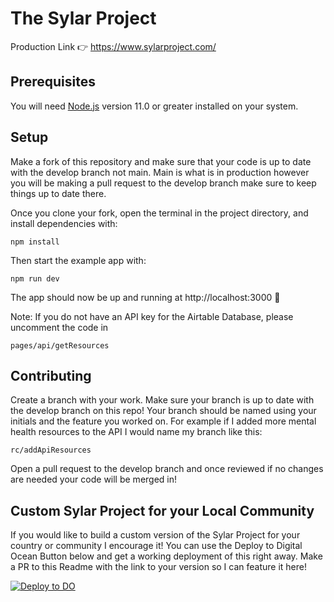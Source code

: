 # The Sylar Project

Production Link 👉 https://www.sylarproject.com/

## Prerequisites

You will need [Node.js](https://nodejs.org) version 11.0 or greater installed on your system.

## Setup

Make a fork of this repository and make sure that your code is up to date with the develop branch not main. Main is what is in production however you will be making a pull request to the develop branch make sure to keep things up to date there.

Once you clone your fork, open the terminal in the project directory, and install dependencies with:

```
npm install
```

Then start the example app with:

```
npm run dev
```

The app should now be up and running at http://localhost:3000 🚀

Note: If you do not have an API key for the Airtable Database, please uncomment the code in 
```
pages/api/getResources
```

## Contributing

Create a branch with your work. Make sure your branch is up to date with the develop branch on this repo! Your branch should be named using your initials and the feature you worked on. For example if I added more mental health resources to the API I would name my branch like this:

```
rc/addApiResources
```

Open a pull request to the develop branch and once reviewed if no changes are needed your code will be merged in!

## Custom Sylar Project for your Local Community

If you would like to build a custom version of the Sylar Project for your country or community I encourage it! You can use the Deploy to Digital Ocean Button below and get a working deployment of this right away. Make a PR to this Readme with the link to your version so I can feature it here!

[![Deploy to DO](https://mp-assets1.sfo2.digitaloceanspaces.com/deploy-to-do/do-btn-blue.svg)](https://cloud.digitalocean.com/apps/new?repo=https://github.com/Rahat-ch/{The_Sylar_Project}/tree/{main})
